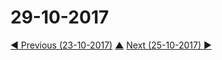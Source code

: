 # 29-10-2017


[◀ Previous (23-10-2017)](https://github.com/humayuns/Workspace/blob/master/Diary/2017/October/23/notebook.md) [▲](https://github.com/humayuns/Workspace/tree/master/Diary/2017/October)
[Next (25-10-2017) ▶](https://github.com/humayuns/Workspace/blob/master/Diary/2017/October/25/notebook.md)